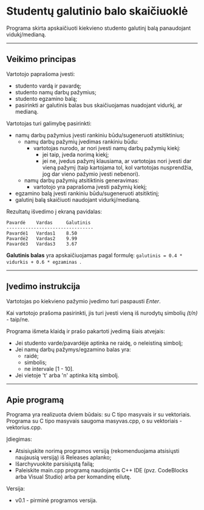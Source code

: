 # Studentų galutinio balo skaičiuoklė #
Programa skirta apskaičiuoti kiekvieno studento galutinį balą panaudojant vidukį/medianą.

- - - 

## Veikimo principas ##

Vartotojo paprašoma įvesti:
* studento vardą ir pavardę;
* studento namų darbų pažymius;
* studento egzamino balą;
* pasirinkti ar galutinis balas bus skaičiuojamas nuadojant vidurkį, ar medianą.



Vartotojas turi galimybę pasirinkti:
* namų darbų pažymius įvesti rankiniu būdu/sugeneruoti atsitiktinius;
  * namų darbų pažymių įvedimas rankiniu būdu:
    * vartotojas nurodo, ar nori įvesti namų darbų pažymių kiekį:
      * jei taip, įveda norimą kiekį;
      * jei ne, įvedus pažymį klausiama, ar vartotojas nori įvesti dar vieną pažymį (taip kartojama tol, kol vartotojas nusprendžia, jog dar vieno pažymio įvesti nebenori).
  * namų darbų pažymių atsitiktinis generavimas:
    * vartotojo yra paprašoma įvesti pažymių kiekį;    
* egzamino balą įvesti rankiniu būdu/sugeneruoti atsitiktinį;
* galutinį balą skaičiuoti naudojant vidurkį/medianą.

Rezultatų išvedimo į ekraną pavidalas:

 ```
Pavardė    Vardas     Galutinis
--------------------------------
Pavardė1   Vardas1    8.50
Pavardė2   Vardas2    9.99
Pavardė3   Vardas3    3.67
 ```

**Galutinis balas** yra apskaičiuojamas pagal formulę: ```galutinis = 0.4 * vidurkis + 0.6 * egzaminas ```.

- - - 

## Įvedimo instrukcija ##

Vartotojas po kiekvieno pažymio įvedimo turi paspausti *Enter*.

Kai vartotojo prašoma pasirinkti, jis turi įvesti vieną iš nurodytų simbolių *(t/n)* - taip/ne.


Programa išmeta klaidą ir prašo pakartoti įvedimą šiais atvejais:
* Jei studento varde/pavardėje aptinka ne raidę, o neleistiną simbolį;
* Jei namų darbų pažymys/egzamino balas yra:
  * raidė;
  * simbolis;
  * ne intervale [1 - 10].
* Jei vietoje 't' arba 'n' aptinka kitą simbolį. 

- - - 

## Apie programą ##

Programa yra realizuota dviem būdais: su C tipo masyvais ir su vektoriais. Programa su C tipo masyvais saugoma masyvas.cpp, o su vektoriais - vektorius.cpp.


Įdiegimas:
* Atsisiųskite norimą programos versiją (rekomenduojama atsisiųsti naujausią versiją) iš Releases aplanko;
* Išarchyvuokite parsisiųstą failą;
* Paleiskite main.cpp programą naudojantis C++ IDE (pvz. CodeBlocks arba Visual Studio) arba per komandinę eilutę.


Versija:
* v0.1 - pirminė programos versija.
